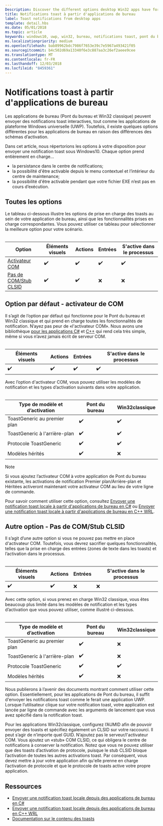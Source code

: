 ```yaml
---
Description: Discover the different options desktop Win32 apps have for sending toast notifications
title: Notifications toast à partir d'applications de bureau
label: Toast notifications from desktop apps
template: detail.hbs
ms.date: 05/01/2018
ms.topic: article
keywords: windows10, uwp, win32, bureau, notifications toast, pont du bureau, options pour l’envoi de notifications toast, serveur com, activateur com, com, com faux, aucune com, sans com, envoyer toast
ms.localizationpriority: medium
ms.openlocfilehash: bab89962bdc7986f7653e39c7e5967a493421f05
ms.sourcegitcommit: b4c502d69a13340f6e3c887aa3c26ef2aeee9cee
ms.translationtype: MT
ms.contentlocale: fr-FR
ms.lasthandoff: 12/03/2018
ms.locfileid: "8459361"
---
```

# <a name="toast-notifications-from-desktop-apps"></a>Notifications toast à partir d'applications de bureau

Les applications de bureau (Pont du bureau et Win32 classique) peuvent envoyer des notifications toast interactives, tout comme les applications de plateforme Windows universelle (UWP). Toutefois, il existe quelques options différentes pour les applications de bureau en raison des différences des schémas d’activation.

Dans cet article, nous répertorions les options à votre disposition pour envoyer une notification toast sous Windows10. Chaque option prend entièrement en charge...

* la persistance dans le centre de notifications;
* la possibilité d'être activable depuis le menu contextuel et l’intérieur du centre de maintenance;
* la possibilité d'être activable pendant que votre fichier EXE n’est pas en cours d’exécution.

## <a name="all-options"></a>Toutes les options

Le tableau ci-dessous illustre les options de prise en charge des toasts au sein de votre application de bureau, ainsi que les fonctionnalités prises en charge correspondantes. Vous pouvez utiliser ce tableau pour sélectionner la meilleure option pour votre scénario.<br/><br/>

| Option | Éléments visuels | Actions | Entrées | S'active dans le processus |
| -- | -- | -- | -- | -- |
| [Activateur COM](#preferred-option---com-activator) | ✔️ | ✔️ | ✔️ | ✔️ |
| [Pas de COM/Stub CLSID](#alternative-option---no-com--stub-clsid) | ✔️ | ✔️ | ❌ | ❌ |


## <a name="preferred-option---com-activator"></a>Option par défaut - activateur de COM

Il s’agit de l’option par défaut qui fonctionne pour le Pont du bureau et Win32 classique et qui prend en charge toutes les fonctionnalités de notification. N’ayez pas peur de «l'activateur COM». Nous avons une bibliothèque [pour les applications C#](send-local-toast-desktop.md) et [C++](send-local-toast-desktop-cpp-wrl.md) qui rend cela très simple, même si vous n’avez jamais écrit de serveur COM.<br/><br/>

| Éléments visuels | Actions | Entrées | S'active dans le processus |
| -- | -- | -- | -- |
| ✔️ | ✔️ | ✔️ | ✔️ |

Avec l’option d'activateur COM, vous pouvez utiliser les modèles de notification et les types d’activation suivants dans votre application.<br/><br/>

| Type de modèle et d’activation | Pont du bureau | Win32classique |
| -- | -- | -- |
| ToastGeneric au premier plan | ✔️ | ✔️ |
| ToastGeneric à l'arrière-plan | ✔️ | ✔️ |
| Protocole ToastGeneric | ✔️ | ✔️ |
| Modèles hérités | ✔️ | ❌ |

> [!NOTE]
> Si vous ajoutez l’activateur COM à votre application de Pont du bureau existante, les activations de notification Premier plan/Arrière-plan et Héritées activeront maintenant votre activateur COM au lieu de votre ligne de commande.

Pour savoir comment utiliser cette option, consultez [Envoyer une notification toast locale à partir d'applications de bureau en C#](send-local-toast-desktop.md) ou [Envoyer une notification toast locale à partir d'applications de bureau en C++ WRL](send-local-toast-desktop-cpp-wrl.md).


## <a name="alternative-option---no-com--stub-clsid"></a>Autre option - Pas de COM/Stub CLSID

Il s’agit d’une autre option si vous ne pouvez pas mettre en place d'activateur COM. Toutefois, vous devrez sacrifier quelques fonctionnalités, telles que la prise en charge des entrées (zones de texte dans les toasts) et l’activation dans le processus.<br/><br/>

| Éléments visuels | Actions | Entrées | S'active dans le processus |
| -- | -- | -- | -- |
| ✔️ | ✔️ | ❌ | ❌ |

Avec cette option, si vous prenez en charge Win32 classique, vous êtes beaucoup plus limité dans les modèles de notification et les types d’activation que vous pouvez utiliser, comme illustré ci-dessous.<br/><br/>

| Type de modèle et d’activation | Pont du bureau | Win32classique |
| -- | -- | -- |
| ToastGeneric au premier plan | ✔️ | ❌ |
| ToastGeneric à l'arrière-plan | ✔️ | ❌ |
| Protocole ToastGeneric | ✔️ | ✔️ |
| Modèles hérités | ✔️ | ❌ |

Nous publierons à l’avenir des documents montrant comment utiliser cette option. Essentiellement, pour les applications de Pont du bureau, il suffit d'envoyer les notifications toast comme le ferait une application UWP. Lorsque l’utilisateur clique sur votre notification toast, votre application est lancée par ligne de commande avec les arguments de lancement que vous avez spécifié dans la notification toast.

Pour les applications Win32classique, configurez l’AUMID afin de pouvoir envoyer des toasts et spécifiez également un CLSID sur votre raccourci. Il peut s’agir de n’importe quel GUID. N’ajoutez pas le serveur/l'activateur COM. Vous ajoutez un «stub» COM CLSID, ce qui obligera le centre de notifications à conserver la notification. Notez que vous ne pouvez utiliser que des toasts d’activation de protocole, puisque le stub CLSID bloque l’activation de toutes les autres activations toast. Par conséquent, vous devez mettre à jour votre application afin qu'elle prenne en charge l’activation de protocole et que le protocole de toasts active votre propre application.


## <a name="resources"></a>Ressources

* [Envoyer une notification toast locale depuis des applications de bureau en C#](send-local-toast-desktop.md)
* [Envoyer une notification toast locale depuis des applications de bureau en C++ WRL](send-local-toast-desktop-cpp-wrl.md)
* [Documentation sur le contenu des toasts](adaptive-interactive-toasts.md)